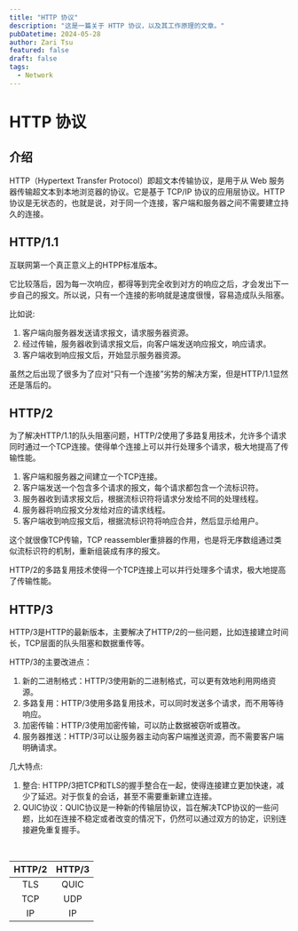 ```yaml
---
title: "HTTP 协议"
description: "这是一篇关于 HTTP 协议，以及其工作原理的文章。"
pubDatetime: 2024-05-28
author: Zari Tsu
featured: false
draft: false
tags:
  - Network
---
```


# HTTP 协议

## 介绍

HTTP（Hypertext Transfer Protocol）即超文本传输协议，是用于从 Web 服务器传输超文本到本地浏览器的协议。它是基于 TCP/IP 协议的应用层协议。HTTP 协议是无状态的，也就是说，对于同一个连接，客户端和服务器之间不需要建立持久的连接。

## HTTP/1.1

互联网第一个真正意义上的HTPP标准版本。

它比较落后，因为每一次响应，都得等到完全收到对方的响应之后，才会发出下一步自己的报文。所以说，只有一个连接的影响就是速度很慢，容易造成队头阻塞。

比如说: 
1. 客户端向服务器发送请求报文，请求服务器资源。
2. 经过传输，服务器收到请求报文后，向客户端发送响应报文，响应请求。
3. 客户端收到响应报文后，开始显示服务器资源。

虽然之后出现了很多为了应对“只有一个连接”劣势的解决方案，但是HTTP/1.1显然还是落后的。

## HTTP/2

为了解决HTTP/1.1的队头阻塞问题，HTTP/2使用了多路复用技术，允许多个请求同时通过一个TCP连接。使得单个连接上可以并行处理多个请求，极大地提高了传输性能。

1. 客户端和服务器之间建立一个TCP连接。
2. 客户端发送一个包含多个请求的报文，每个请求都包含一个流标识符。
3. 服务器收到请求报文后，根据流标识符将请求分发给不同的处理线程。
4. 服务器将响应报文分发给对应的请求线程。
5. 客户端收到响应报文后，根据流标识符将响应合并，然后显示给用户。

这个就很像TCP传输，TCP reassembler重排器的作用，也是将无序数组通过类似流标识符的机制，重新组装成有序的报文。

HTTP/2的多路复用技术使得一个TCP连接上可以并行处理多个请求，极大地提高了传输性能。


## HTTP/3

HTTP/3是HTTP的最新版本，主要解决了HTTP/2的一些问题，比如连接建立时间长，TCP层面的队头阻塞和数据重传等。

HTTP/3的主要改进点：

1. 新的二进制格式：HTTP/3使用新的二进制格式，可以更有效地利用网络资源。
2. 多路复用：HTTP/3使用多路复用技术，可以同时发送多个请求，而不用等待响应。
3. 加密传输：HTTP/3使用加密传输，可以防止数据被窃听或篡改。
4. 服务器推送：HTTP/3可以让服务器主动向客户端推送资源，而不需要客户端明确请求。

几大特点: 
1. 整合: HTTPP/3把TCP和TLS的握手整合在一起，使得连接建立更加快速，减少了延迟。对于恢复的会话，甚至不需要重新建立连接。
2. QUIC协议：QUIC协议是一种新的传输层协议，旨在解决TCP协议的一些问题，比如在连接不稳定或者改变的情况下，仍然可以通过双方的协定，识别连接避免重复握手。

<br>

HTTP/2 | HTTP/3
:-: | :-:
TLS | QUIC
TCP | UDP
IP | IP